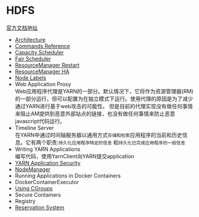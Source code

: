# HDFS

[官方文档地址](https://hadoop.apache.org/docs/r2.8.5/hadoop-yarn/hadoop-yarn-site/YARN.html)

* [Architecture](yarn-arch.md)
* [Commands Reference](https://hadoop.apache.org/docs/r2.8.5/hadoop-yarn/hadoop-yarn-site/YarnCommands.html)
* [Capacity Scheduler](capacity-scheduler.md)
* [Fair Scheduler](fair-scheduler.md)
* [ResourceManager Restart](resourcemanager-restart.md)
* [ResourceManager HA](resourcemanager-ha.md)
* [Node Labels](node-labels.md)
* Web Application Proxy
  <br/>Web应用程序代理是YARN的一部分。默认情况下，它将作为资源管理器(RM)
  的一部分运行，但可以配置为在独立模式下运行。使用代理的原因是为了减少通过YARN进行基于web攻击的可能性。
  但是目前的代理实现没有做任何事情来阻止AM提供到恶意外部站点的链接，也没有做任何事情来防止恶意javascript代码运行。
* Timeline Server
  <br/>在YARN中通过时间轴服务器以通用方式`存储和检索`应用程序的当前和历史信息。它有两个职责:`持久化应用程序特定的信息`
  和`持久化已完成应用程序的一般信息`
* Writing YARN Applications
  <br/>编写代码，使用YarnClient向YARN提交application
* [YARN Application Security](https://hadoop.apache.org/docs/r2.8.5/hadoop-yarn/hadoop-yarn-site/YarnApplicationSecurity.html)
* [NodeManager](nodemanager.md)
* Running Applications in Docker Containers
* DockerContainerExecutor
* [Using CGroups](yarn-cgroups.md)
* Secure Containers
* Registry
* [Reservation System](reservation-system.md)

